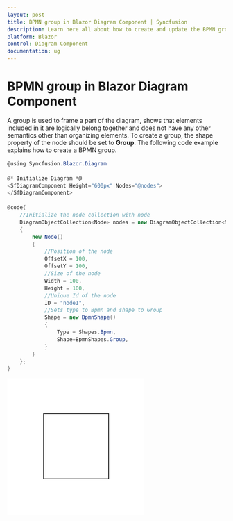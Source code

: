 ```yaml
---
layout: post
title: BPMN group in Blazor Diagram Component | Syncfusion
description: Learn here all about how to create and update the BPMN group in Syncfusion Blazor Diagram component and more.
platform: Blazor
control: Diagram Component
documentation: ug
---
```


# BPMN group in Blazor Diagram Component

A group is used to frame a part of the diagram, shows that elements included in it are logically belong together and does not have any other semantics other than organizing elements. To create a group, the shape property of the node should be set to **Group**. The following code example explains how to create a BPMN group.

```csharp
@using Syncfusion.Blazor.Diagram

@* Initialize Diagram *@
<SfDiagramComponent Height="600px" Nodes="@nodes">
</SfDiagramComponent>

@code{
    //Initialize the node collection with node
    DiagramObjectCollection<Node> nodes = new DiagramObjectCollection<Node>()
    {
        new Node()
        {
            //Position of the node
            OffsetX = 100,
            OffsetY = 100,
            //Size of the node
            Width = 100,
            Height = 100,
            //Unique Id of the node
            ID = "node1",
            //Sets type to Bpmn and shape to Group
            Shape = new BpmnShape()
            {
                Type = Shapes.Bpmn,
                Shape=BpmnShapes.Group,
            }
        }
    };
}
```

![BPMN Group](../images/bpmn-group.png)
